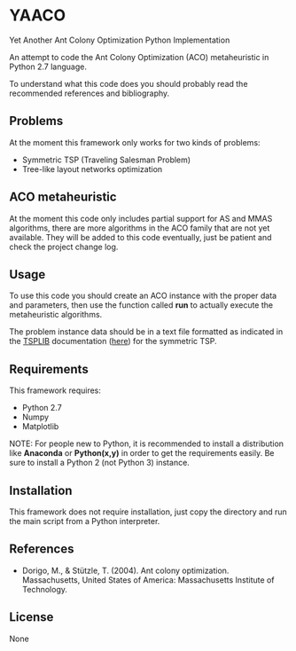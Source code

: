 # YAACO
Yet Another Ant Colony Optimization Python Implementation

An attempt to code the Ant Colony Optimization (ACO) metaheuristic in
Python 2.7 language.

To understand what this code does you should probably read the recommended
references and bibliography.

## Problems

At the moment this framework only works for two kinds of problems:
* Symmetric TSP (Traveling Salesman Problem)
* Tree-like layout networks optimization

## ACO metaheuristic

At the moment this code only includes partial support for AS and MMAS
algorithms, there are more algorithms in the ACO family that are not yet
available. They will be added to this code eventually, just be patient and
check the project change log.

## Usage

To use this code you should create an ACO instance with the proper data and
parameters, then use the function called **run** to actually execute the
metaheuristic algorithms.

The problem instance data should be in a text file formatted as indicated in
the [TSPLIB](https://www.iwr.uni-heidelberg.de/groups/comopt/software/TSPLIB95/) documentation ([here](https://www.iwr.uni-heidelberg.de/groups/comopt/software/TSPLIB95/tsp95.pdf)) for the symmetric TSP.

## Requirements

This framework requires:
* Python 2.7
* Numpy
* Matplotlib

NOTE: For people new to Python, it is recommended to install a distribution
like **Anaconda** or **Python(x,y)** in order to get the requirements easily.
Be sure to install a Python 2 (not Python 3) instance.

## Installation

This framework does not require installation, just copy the directory and run
the main script from a Python interpreter.

## References

*  Dorigo, M., & Stützle, T. (2004). Ant colony optimization. Massachusetts,
  United States of America: Massachusetts Institute of Technology.

## License

None
